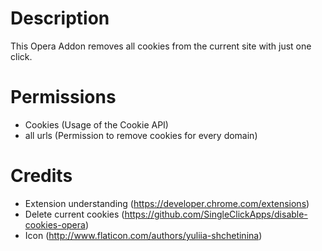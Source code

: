 # Description
This Opera Addon removes all cookies from the current site with just one click.

# Permissions
* Cookies (Usage of the Cookie API)
* all urls (Permission to remove cookies for every domain)

# Credits
* Extension understanding (https://developer.chrome.com/extensions)
* Delete current cookies (https://github.com/SingleClickApps/disable-cookies-opera)
* Icon (http://www.flaticon.com/authors/yuliia-shchetinina)
